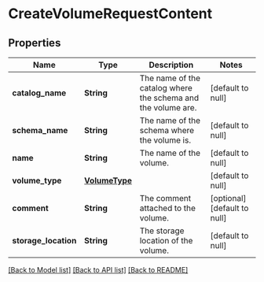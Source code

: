# CreateVolumeRequestContent
## Properties

| Name | Type | Description | Notes |
|------------ | ------------- | ------------- | -------------|
| **catalog\_name** | **String** | The name of the catalog where the schema and the volume are. | [default to null] |
| **schema\_name** | **String** | The name of the schema where the volume is. | [default to null] |
| **name** | **String** | The name of the volume. | [default to null] |
| **volume\_type** | [**VolumeType**](VolumeType.md) |  | [default to null] |
| **comment** | **String** | The comment attached to the volume. | [optional] [default to null] |
| **storage\_location** | **String** | The storage location of the volume. | [default to null] |

[[Back to Model list]](../README.md#documentation-for-models) [[Back to API list]](../README.md#documentation-for-api-endpoints) [[Back to README]](../README.md)


